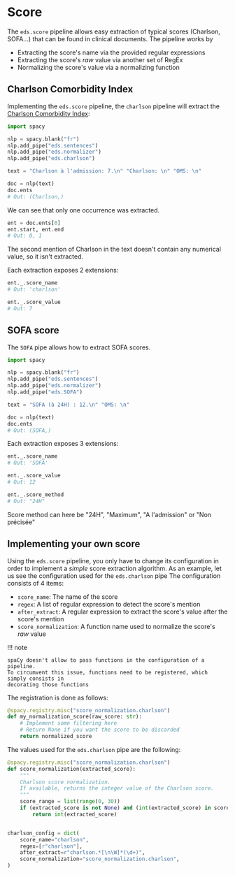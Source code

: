 # Score

The `eds.score` pipeline allows easy extraction of typical scores (Charlson, SOFA...) that can be found in clinical documents.
The pipeline works by

- Extracting the score's name via the provided regular expressions
- Extracting the score's _raw_ value via another set of RegEx
- Normalizing the score's value via a normalizing function

## Charlson Comorbidity Index

Implementing the `eds.score` pipeline, the `charlson` pipeline will extract the [Charlson Comorbidity Index](https://www.mdcalc.com/charlson-comorbidity-index-cci):

```python
import spacy

nlp = spacy.blank("fr")
nlp.add_pipe("eds.sentences")
nlp.add_pipe("eds.normalizer")
nlp.add_pipe("eds.charlson")

text = "Charlson à l'admission: 7.\n" "Charlson: \n" "OMS: \n"

doc = nlp(text)
doc.ents
# Out: (Charlson,)
```

We can see that only one occurrence was extracted.

```python
ent = doc.ents[0]
ent.start, ent.end
# Out: 0, 1
```

The second mention of Charlson in the text doesn't contain any numerical value, so it isn't extracted.

Each extraction exposes 2 extensions:

```python
ent._.score_name
# Out: 'charlson'

ent._.score_value
# Out: 7
```

## SOFA score

The `SOFA` pipe allows how to extract SOFA scores.

```python
import spacy

nlp = spacy.blank("fr")
nlp.add_pipe("eds.sentences")
nlp.add_pipe("eds.normalizer")
nlp.add_pipe("eds.SOFA")

text = "SOFA (à 24H) : 12.\n" "OMS: \n"

doc = nlp(text)
doc.ents
# Out: (SOFA,)
```

Each extraction exposes 3 extensions:

```python
ent._.score_name
# Out: 'SOFA'

ent._.score_value
# Out: 12

ent._.score_method
# Out: "24H"
```

Score method can here be "24H", "Maximum", "A l'admission" or "Non précisée"

## Implementing your own score

Using the `eds.score` pipeline, you only have to change its configuration in order to implement a _simple_ score extraction algorithm. As an example, let us see the configuration used for the `eds.charlson` pipe
The configuration consists of 4 items:

- `score_name`: The name of the score
- `regex`: A list of regular expression to detect the score's mention
- `after_extract`: A regular expression to extract the score's value after the score's mention
- `score_normalization`: A function name used to normalize the score's _raw_ value

!!! note

    spaCy doesn't allow to pass functions in the configuration of a pipeline.
    To circumvent this issue, functions need to be registered, which simply consists in
    decorating those functions

The registration is done as follows:

```python
@spacy.registry.misc("score_normalization.charlson")
def my_normalization_score(raw_score: str):
    # Implement some filtering here
    # Return None if you want the score to be discarded
    return normalized_score
```

The values used for the `eds.charlson` pipe are the following:

```python
@spacy.registry.misc("score_normalization.charlson")
def score_normalization(extracted_score):
    """
    Charlson score normalization.
    If available, returns the integer value of the Charlson score.
    """
    score_range = list(range(0, 30))
    if (extracted_score is not None) and (int(extracted_score) in score_range):
        return int(extracted_score)


charlson_config = dict(
    score_name="charlson",
    regex=[r"charlson"],
    after_extract=r"charlson.*[\n\W]*(\d+)",
    score_normalization="score_normalization.charlson",
)
```
